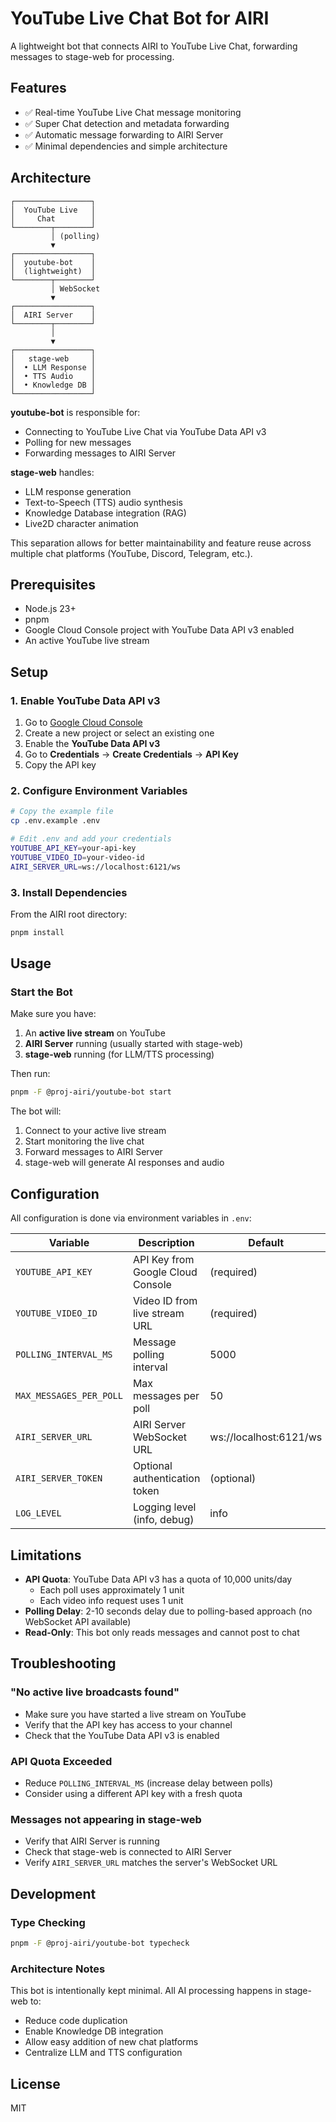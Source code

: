 # YouTube Live Chat Bot for AIRI

A lightweight bot that connects AIRI to YouTube Live Chat, forwarding messages to stage-web for processing.

## Features

- ✅ Real-time YouTube Live Chat message monitoring
- ✅ Super Chat detection and metadata forwarding
- ✅ Automatic message forwarding to AIRI Server
- ✅ Minimal dependencies and simple architecture

## Architecture

```
┌─────────────────┐
│  YouTube Live   │
│     Chat        │
└────────┬────────┘
         │ (polling)
         ▼
┌─────────────────┐
│  youtube-bot    │
│  (lightweight)  │
└────────┬────────┘
         │ WebSocket
         ▼
┌─────────────────┐
│  AIRI Server    │
└────────┬────────┘
         │
         ▼
┌─────────────────┐
│   stage-web     │
│  • LLM Response │
│  • TTS Audio    │
│  • Knowledge DB │
└─────────────────┘
```

**youtube-bot** is responsible for:
- Connecting to YouTube Live Chat via YouTube Data API v3
- Polling for new messages
- Forwarding messages to AIRI Server

**stage-web** handles:
- LLM response generation
- Text-to-Speech (TTS) audio synthesis
- Knowledge Database integration (RAG)
- Live2D character animation

This separation allows for better maintainability and feature reuse across multiple chat platforms (YouTube, Discord, Telegram, etc.).

## Prerequisites

- Node.js 23+
- pnpm
- Google Cloud Console project with YouTube Data API v3 enabled
- An active YouTube live stream

## Setup

### 1. Enable YouTube Data API v3

1. Go to [Google Cloud Console](https://console.cloud.google.com/)
2. Create a new project or select an existing one
3. Enable the **YouTube Data API v3**
4. Go to **Credentials** → **Create Credentials** → **API Key**
5. Copy the API key

### 2. Configure Environment Variables

```bash
# Copy the example file
cp .env.example .env

# Edit .env and add your credentials
YOUTUBE_API_KEY=your-api-key
YOUTUBE_VIDEO_ID=your-video-id
AIRI_SERVER_URL=ws://localhost:6121/ws
```

### 3. Install Dependencies

From the AIRI root directory:

```bash
pnpm install
```

## Usage

### Start the Bot

Make sure you have:
1. An **active live stream** on YouTube
2. **AIRI Server** running (usually started with stage-web)
3. **stage-web** running (for LLM/TTS processing)

Then run:

```bash
pnpm -F @proj-airi/youtube-bot start
```

The bot will:
1. Connect to your active live stream
2. Start monitoring the live chat
3. Forward messages to AIRI Server
4. stage-web will generate AI responses and audio

## Configuration

All configuration is done via environment variables in `.env`:

| Variable | Description | Default |
|----------|-------------|---------|
| `YOUTUBE_API_KEY` | API Key from Google Cloud Console | (required) |
| `YOUTUBE_VIDEO_ID` | Video ID from live stream URL | (required) |
| `POLLING_INTERVAL_MS` | Message polling interval | 5000 |
| `MAX_MESSAGES_PER_POLL` | Max messages per poll | 50 |
| `AIRI_SERVER_URL` | AIRI Server WebSocket URL | ws://localhost:6121/ws |
| `AIRI_SERVER_TOKEN` | Optional authentication token | (optional) |
| `LOG_LEVEL` | Logging level (info, debug) | info |

## Limitations

- **API Quota**: YouTube Data API v3 has a quota of 10,000 units/day
  - Each poll uses approximately 1 unit
  - Each video info request uses 1 unit
- **Polling Delay**: 2-10 seconds delay due to polling-based approach (no WebSocket API available)
- **Read-Only**: This bot only reads messages and cannot post to chat

## Troubleshooting

### "No active live broadcasts found"

- Make sure you have started a live stream on YouTube
- Verify that the API key has access to your channel
- Check that the YouTube Data API v3 is enabled

### API Quota Exceeded

- Reduce `POLLING_INTERVAL_MS` (increase delay between polls)
- Consider using a different API key with a fresh quota

### Messages not appearing in stage-web

- Verify that AIRI Server is running
- Check that stage-web is connected to AIRI Server
- Verify `AIRI_SERVER_URL` matches the server's WebSocket URL

## Development

### Type Checking

```bash
pnpm -F @proj-airi/youtube-bot typecheck
```

### Architecture Notes

This bot is intentionally kept minimal. All AI processing happens in stage-web to:
- Reduce code duplication
- Enable Knowledge DB integration
- Allow easy addition of new chat platforms
- Centralize LLM and TTS configuration

## License

MIT
